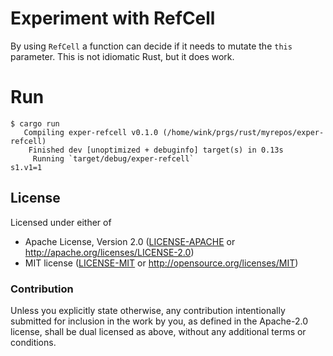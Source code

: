 # Experiment with RefCell

By using `RefCell` a function can decide if it needs to mutate
the `this` parameter. This is not idiomatic Rust, but it does work.

# Run

```
$ cargo run
   Compiling exper-refcell v0.1.0 (/home/wink/prgs/rust/myrepos/exper-refcell)
    Finished dev [unoptimized + debuginfo] target(s) in 0.13s
     Running `target/debug/exper-refcell`
s1.v1=1
```

## License

Licensed under either of

- Apache License, Version 2.0 ([LICENSE-APACHE](LICENSE-APACHE) or http://apache.org/licenses/LICENSE-2.0)
- MIT license ([LICENSE-MIT](LICENSE-MIT) or http://opensource.org/licenses/MIT)

### Contribution

Unless you explicitly state otherwise, any contribution intentionally submitted
for inclusion in the work by you, as defined in the Apache-2.0 license, shall
be dual licensed as above, without any additional terms or conditions.
